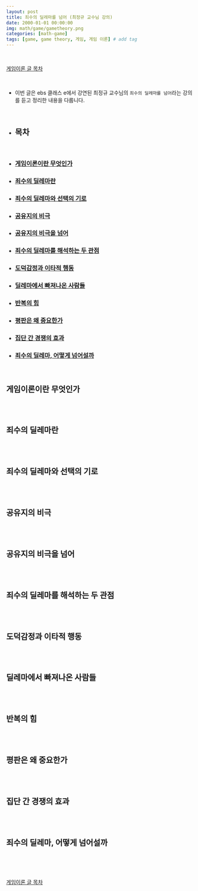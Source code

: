 ```yaml
---
layout: post
title: 죄수의 딜레마를 넘어 (최정규 교수님 강의)
date: 2000-01-01 00:00:00
img: math/game/gametheory.png
categories: [math-game] 
tags: [game, game theory, 게임, 게임 이론] # add tag
---
```


<br>

[게임이론 글 목차](https://gaussian37.github.io/math-game-table/)

<br>

- 이번 글은 ebs 클래스 e에서 강연된 최정규 교수님의 `죄수의 딜레마를 넘어`라는 강의를 듣고 정리한 내용을 다룹니다.

<br>

- ## **목차**

<br>

- ### [게임이론이란 무엇인가](#)
- ### [죄수의 딜레마란](#)
- ### [죄수의 딜레마와 선택의 기로](#)
- ### [공유지의 비극](#)
- ### [공유지의 비극을 넘어](#)
- ### [죄수의 딜레마를 해석하는 두 관점](#)
- ### [도덕감정과 이타적 행동](#)
- ### [딜레마에서 빠져나온 사람들](#)
- ### [반복의 힘](#)
- ### [평판은 왜 중요한가](#)
- ### [집단 간 경쟁의 효과](#)
- ### [죄수의 딜레마, 어떻게 넘어설까](#)

<br>

## **게임이론이란 무엇인가**

<br>



<br>

## **죄수의 딜레마란**

<br>



<br>

## **죄수의 딜레마와 선택의 기로**

<br>



<br>

## **공유지의 비극**

<br>



<br>

## **공유지의 비극을 넘어**

<br>



<br>

## **죄수의 딜레마를 해석하는 두 관점**

<br>



<br>

## **도덕감정과 이타적 행동**

<br>



<br>

## **딜레마에서 빠져나온 사람들**

<br>



<br>

## **반복의 힘**

<br>



<br>

## **평판은 왜 중요한가**

<br>



<br>

## **집단 간 경쟁의 효과**

<br>



<br>

## **죄수의 딜레마, 어떻게 넘어설까**

<br>



<br>



<br>

[게임이론 글 목차](https://gaussian37.github.io/math-game-table/)

<br>